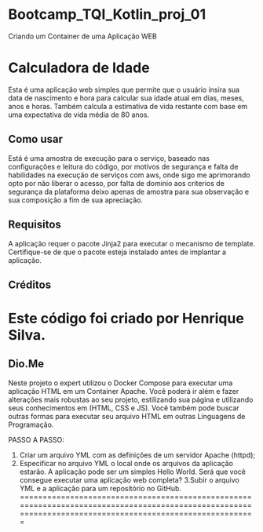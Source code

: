 # Bootcamp_TQI_Kotlin_proj_01
Criando um Container de uma Aplicação WEB


# Calculadora de Idade

Esta é uma aplicação web simples que permite que o usuário insira sua data de nascimento e hora para calcular sua idade atual em dias, meses, anos e horas. Também calcula a estimativa de vida restante com base em uma expectativa de vida média de 80 anos.

## Como usar

Está é uma amostra de execução para o serviço, baseado nas configurações e leitura do código, por motivos de segurança e falta de habilidades na execução de serviços com aws, onde sigo me aprimorando opto por não liberar o acesso, por falta de dominio aos criterios de segurança da plataforma deixo apenas de amostra para sua observação e sua composição a fim de sua apreciação.

## Requisitos

A aplicação requer o pacote Jinja2 para executar o mecanismo de template. Certifique-se de que o pacote esteja instalado antes de implantar a aplicação.

## Créditos

Este código foi criado por Henrique Silva.
=========================================================================================================================================================

## Dio.Me

Neste projeto o expert utilizou o Docker Compose para executar uma aplicação HTML em um Container Apache. Você poderá ir além e fazer alterações mais robustas ao seu projeto, estilizando sua página e utilizando seus conhecimentos em (HTML, CSS e JS). Você também pode buscar outras formas para executar seu arquivo HTML em outras Linguagens de Programação.

PASSO A PASSO:

   1. Criar um arquivo YML com as definições de um servidor Apache (httpd); 
   2. Especificar no arquivo YML o local onde os arquivos da aplicação estarão. A aplicação pode ser um simples Hello World. Será que você consegue 
      executar uma aplicação web completa? 
   3.Subir o arquivo YML e a aplicação para um repositório no GitHub. 
==========================================================================================================================================================
